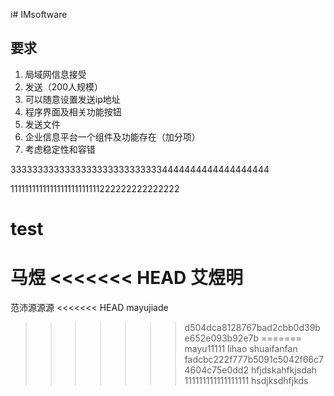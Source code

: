 i# IMsoftware
## 要求
1. 局域网信息接受
2. 发送（200人规模）
3. 可以随意设置发送ip地址
5. 程序界面及相关功能按钮
4. 发送文件
3. 企业信息平台一个组件及功能存在（加分项）
4. 考虑稳定性和容错

33333333333333333333333333334444444444444444444

1111111111111111111111111222222222222222

# test
马煜
<<<<<<< HEAD
艾煜明
=======

范沛源源源
<<<<<<< HEAD
mayujiade
>>>>>>> d504dca8128767bad2cbb0d39be652e093b92e7b
=======
mayu11111
lihao
shuaifanfan
>>>>>>> fadcbc222f777b5091c5042f66c74604c75e0dd2
hfjdskahfkjsdah
111111111111111111
hsdjksdhfjkds